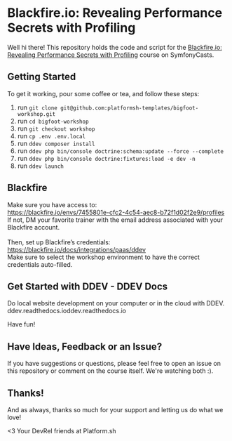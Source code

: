 # Blackfire.io: Revealing Performance Secrets with Profiling

Well hi there! This repository holds the code and script
for the [Blackfire.io: Revealing Performance Secrets with Profiling](https://symfonycasts.com/screencast/blackfire) course on SymfonyCasts.

## Getting Started
To get it working, pour some coffee or tea, and follow these steps:
1. run `git clone git@github.com:platformsh-templates/bigfoot-workshop.git`
1. run `cd bigfoot-workshop`
1. run `git checkout workshop`
1. run `cp .env .env.local`
1. run `ddev composer install`
1. run `ddev php bin/console doctrine:schema:update --force --complete`
1. run `ddev php bin/console doctrine:fixtures:load -e dev -n`
1. run `ddev launch`

## Blackfire
Make sure you have access to: <BR>
https://blackfire.io/envs/7455801e-cfc2-4c54-aec8-b72f1d02f2e9/profiles <BR>
If not, DM your favorite trainer with the email address associated with your Blackfire account.
<br>
<br>Then, set up Blackfire’s credentials: <br>
https://blackfire.io/docs/integrations/paas/ddev <br>
Make sure to select the workshop environment to have the correct credentials auto-filled.<br>


## Get Started with DDEV - DDEV Docs
Do local website development on your computer or in the cloud with DDEV.
ddev.readthedocs.ioddev.readthedocs.io


[comment]: <> (------------ TO BE REMOVE -------------)

[comment]: <> (**Use Composer**)

[comment]: <> (Make sure you have [Composer installed]&#40;https://getcomposer.org/download/&#41;)


[comment]: <> (<details>)

[comment]: <> (<summary>Using Symfony server</summary>)

[comment]: <> (<!-- <blockquote>)

[comment]: <> (<br/> -->)

[comment]: <> (**Download Composer dependencies**)

[comment]: <> (```)

[comment]: <> (composer install)

[comment]: <> (```)

[comment]: <> (You may alternatively need to run `php composer.phar install`, depending)

[comment]: <> (on how you installed Composer.)


[comment]: <> (**Configure the .env &#40;or .env.local&#41; File**)

[comment]: <> (Open the `.env` file and make any adjustments you need - specifically)

[comment]: <> (`DATABASE_URL`. Or, if you want, you can create a `.env.local` file)

[comment]: <> (and *override* any configuration you need there &#40;instead of changing)

[comment]: <> (`.env` directly&#41;.)

[comment]: <> (> **Note:**)

[comment]: <> (>)

[comment]: <> (> if you don't have PostgreSQL installed locally, you can use provided PostgreSQL container)

[comment]: <> (> by running command )

[comment]: <> (> ```)

[comment]: <> (> docker-compose up -d )

[comment]: <> (> ```)

[comment]: <> (> then configure your .env `DATABASE_URL` with )

[comment]: <> (> ```)

[comment]: <> (> DATABASE_HOST=127.0.0.1)

[comment]: <> (> DATABASE_PORT=5432)

[comment]: <> (> DATABASE_NAME=app)

[comment]: <> (> DATABASE_USER=symfony)

[comment]: <> (> DATABASE_PASSWORD=ChangeMe)

[comment]: <> (> DATABASE_URL="postgresql://${DATABASE_USER}:${DATABASE_PASSWORD}@${DATABASE_HOST}:${DATABASE_PORT}/${DATABASE_NAME}?serverVersion=13&charset=utf8")

[comment]: <> (> ```)

[comment]: <> (**Set up the Database**)

[comment]: <> (Again, make sure `.env` is set up for your computer. Then, create)

[comment]: <> (the database & tables!)

[comment]: <> (```)

[comment]: <> (php bin/console doctrine:database:create)

[comment]: <> (php bin/console doctrine:migrations:migrate)

[comment]: <> (php bin/console doctrine:fixtures:load)

[comment]: <> (```)

[comment]: <> (If you get an error that the database exists, that should)

[comment]: <> (be ok. But if you have problems, completely drop the)

[comment]: <> (database &#40;`doctrine:database:drop --force`&#41; and try again.)

[comment]: <> (**Start the development web server**)

[comment]: <> (You can use Nginx or Apache, but Symfony's local web server)

[comment]: <> (works even better.)

[comment]: <> (To install the Symfony local web server, follow)

[comment]: <> ("Downloading the Symfony client" instructions found)

[comment]: <> (here: https://symfony.com/download - you only need to do this)

[comment]: <> (once on your system.)

[comment]: <> (Then, to start the web server, open a terminal, move into the)

[comment]: <> (project, and run:)

[comment]: <> (```)

[comment]: <> (symfony serve)

[comment]: <> (```)

[comment]: <> (&#40;If this is your first time using this command, you may see an)

[comment]: <> (error that you need to run `symfony server:ca:install` first&#41;.)

[comment]: <> (Now check out the site at `https://localhost:8000`)

[comment]: <> (</details>)

[comment]: <> (<details>)

[comment]: <> (<summary>Using DDev from scratch</summary>)

[comment]: <> (Ddev provides an integration with Platform.sh that makes it simple to develop Symfony locally. )

[comment]: <> (Check the [providers documentation]&#40;https://ddev.readthedocs.io/en/latest/users/providers/platform/&#41; for the most up-to-date information.)

[comment]: <> (Steps are as follows:)

[comment]: <> (1. run `git clone git@github.com:platformsh-templates/sfcon2022-symfony-bigfoot-workshop.git sfcon-bigfoot-workshop`)

[comment]: <> (1. run `symfony composer install`)

[comment]: <> (1. run `symfony project:init`)

[comment]: <> (1. run `git add .platform.app.yaml .platform/services.yaml .platform/routes.yaml && git commit -m "Add Platform.sh configuration"`)

[comment]: <> (1. run `symfony cloud:create`)

[comment]: <> (   1. _Login via browser: yes_)

[comment]: <> (   1. _Choose your organization_)

[comment]: <> (   1. _Choose project title: SFCon2022 - Symfony Bigfoot workshop_)

[comment]: <> (   1. _Choose your region: [fr-3.platform.sh] Gravelines, France &#40;OVH&#41; [58 gC02eq/kWh]_)

[comment]: <> (   1. _Choose plan : 0 &#40;Developpement&#41;_)

[comment]: <> (   1. _Choose number of &#40;active&#41; environments &#40;default 3&#41;_)

[comment]: <> (   1. _Choose storage &#40;default 5GiB&#41;_)

[comment]: <> (   1. _Choose default branch &#40;default “main”&#41; : main_)

[comment]: <> (   1. _Set the new project "SFCon2022 - Symfony Bigfoot workshop" as the remote for this repository?: y_)

[comment]: <> (   1. _Given price is an estimation after the free trial period: you can continue_)

[comment]: <> (1. run `symfony deploy`)

[comment]: <> (1. Initialize data on Platform.sh project)

[comment]: <> (   1. run `symfony ssh`)

[comment]: <> (   1. [option] run `$ php bin/console doctrine:schema:update --dump-sql`)

[comment]: <> (   1. run `php bin/console doctrine:schema:update --force`)

[comment]: <> (   1. run `php bin/console doctrine:fixtures:load -e dev`   )

[comment]: <> (   1. `exit` from Platform.sh container)

[comment]: <> (1. [Install ddev]&#40;https://ddev.readthedocs.io/en/stable/#installation&#41;.)

[comment]: <> (1. run `ddev config`)

[comment]: <> (    1. _Project name &#40;sfcon-bigfoot-workshop&#41;: \<enter\>_)

[comment]: <> (    1. _Docroot Location &#40;\_www&#41;: public_)

[comment]: <> (    1. _Project Type [backdrop, craftcms, drupal10, drupal6, drupal7, drupal8, drupal9, laravel, magento, magento2, php, shopware6, typo3, wordpress] &#40;php&#41;: \<enter\>_)

[comment]: <> (1. Check that library `jq` is installed locally)

[comment]: <> (    1. Mac: `brew list | grep jq`  → jq)

[comment]: <> (    1. Windows: `winget list -q jq`)

[comment]: <> (    1. If not, install it)

[comment]: <> (        1. Mac : `brew install jq`)

[comment]: <> (        1. Windows: `chocolatey install jq`)

[comment]: <> (1. Create a <a href="https://docs.platform.sh/administration/cli/api-tokens.html#get-a-token" target="_blank">Platform.sh API Token</a> and keep it)

[comment]: <> (1. run `ddev get platformsh/ddev-platformsh` _&#40;this will get copy production configs to setup Ddev container&#41;_)

[comment]: <> (    1. _Please enter your platform.sh token: \<Platform.sh APIToken\>_)

[comment]: <> (    1. _Please enter your platform.sh project ID &#40;like '6k4ypl5iendqd'&#41;: \<projectID\>_)

[comment]: <> (    1. _Please enter your platform.sh project environment &#40;like 'main'&#41;: main_)

[comment]: <> (1. run `ddev pull platform` _&#40;this will pull data from Platform.sh project&#41;_)

[comment]: <> (    1. _https://ddev.readthedocs.io/en/stable/users/details/opting-in)

[comment]: <> (       Permission to beam up? [Y/n] &#40;yes&#41;: \<enter\>_)

[comment]: <> (1. Go on <a href="https://sfcon-bigfoot1-workshop.ddev.site/" target="_blank">https://sfcon-bigfoot1-workshop.ddev.site/</a>)

[comment]: <> (1. When you have finished with your work, run `ddev stop` and `ddev poweroff`.)

[comment]: <> (> **Note:**)

[comment]: <> (>)

[comment]: <> (> PHP 8.1 is needed when using latest 6.x version of this project.<br>)

[comment]: <> (> So please change/check ddev .ddev/config.platformsh.yaml file and use PHP version 8.1 or higher <br>)

[comment]: <> (> ```)

[comment]: <> (> // .ddev/config.platformsh.yaml)

[comment]: <> (> php_version: "8.1")

[comment]: <> (> ```)

[comment]: <> (> Then use `ddev restart`)

[comment]: <> (</details>)



[comment]: <> (<details>)

[comment]: <> (<summary>Using DDEV with an existing Bigfoot project deployed on Platform.sh</summary>)

[comment]: <> (Ddev provides an integration with Platform.sh that makes it simple to develop Symfony locally. )

[comment]: <> (Check the [providers documentation]&#40;https://ddev.readthedocs.io/en/latest/users/providers/platform/&#41; for the most up-to-date information.)

[comment]: <> (Steps are as follows:)

[comment]: <> (1. run `symfony get <projectID>`)

[comment]: <> (1. run `symfony composer install`)

[comment]: <> (1. [Install ddev]&#40;https://ddev.readthedocs.io/en/stable/#installation&#41;.)

[comment]: <> (1. run `ddev config`)

[comment]: <> (   1. _Project name &#40;sfcon-bigfoot1-workshop&#41;: \<enter\>_)

[comment]: <> (   1. _Docroot Location &#40;\_www&#41;: public_ )

[comment]: <> (   1. _Project Type [backdrop, craftcms, drupal10, drupal6, drupal7, drupal8, drupal9, laravel, magento, magento2, php, shopware6, typo3, wordpress] &#40;php&#41;: \<enter\>_)

[comment]: <> (1. Check that library `jq` is installed locally)

[comment]: <> (   1. Mac: `brew list | grep jq`  → jq)

[comment]: <> (   1. Windows: `winget list -q jq`)

[comment]: <> (   1. If not, install it)

[comment]: <> (        1. Mac : `brew install jq`)

[comment]: <> (        1. Windows: `chocolatey install jq`)

[comment]: <> (1. Create a <a href="https://docs.platform.sh/administration/cli/api-tokens.html#get-a-token" target="_blank">Platform.sh API Token</a> and keep it)

[comment]: <> (1. run `ddev get platformsh/ddev-platformsh` _&#40;this will get copy production configs to setup Ddev container&#41;_)

[comment]: <> (    1. _Please enter your platform.sh token: \<Platform.sh APIToken\>_)

[comment]: <> (    1. _Please enter your platform.sh project ID &#40;like '6k4ypl5iendqd'&#41;: \<projectID\>_)

[comment]: <> (    1. _Please enter your platform.sh project environment &#40;like 'main'&#41;: main_)

[comment]: <> (1. run `ddev pull platform` _&#40;this will pull data from Platform.sh project&#41;_)

[comment]: <> (   1. _https://ddev.readthedocs.io/en/stable/users/details/opting-in)

[comment]: <> (       Permission to beam up? [Y/n] &#40;yes&#41;: \<enter\>_)

[comment]: <> (1. Go on <a href="https://sfcon-bigfoot1-workshop.ddev.site/" target="_blank">https://sfcon-bigfoot1-workshop.ddev.site/</a>)

[comment]: <> (1. When you have finished with your work, run `ddev stop` and `ddev poweroff`.)

[comment]: <> (> **Note:**)

[comment]: <> (>)

[comment]: <> (> PHP 8.1 is needed when using latest 6.x version of this project.<br>)

[comment]: <> (> So please change/check ddev .ddev/config.platformsh.yaml file and use PHP version 8.1 or higher <br>)

[comment]: <> (> ```)

[comment]: <> (> // .ddev/config.platformsh.yaml)

[comment]: <> (> php_version: "8.1")

[comment]: <> (> ```)

[comment]: <> (> Then use `ddev restart`)

[comment]: <> (</details>)

Have fun!

## Have Ideas, Feedback or an Issue?

If you have suggestions or questions, please feel free to
open an issue on this repository or comment on the course
itself. We're watching both :).

## Thanks!

And as always, thanks so much for your support and letting
us do what we love!

<3 Your DevRel friends at Platform.sh 
